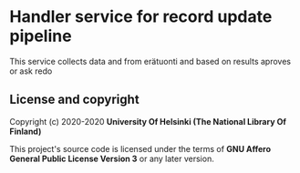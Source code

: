 # Handler service for record update pipeline

This service collects data and from erätuonti and based on results aproves or ask redo

## License and copyright

Copyright (c) 2020-2020 **University Of Helsinki (The National Library Of Finland)**

This project's source code is licensed under the terms of **GNU Affero General Public License Version 3** or any later version.